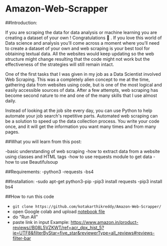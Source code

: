 # Amazon-Web-Scrapper

##Introduction:


If you are scraping the data for data analysis or machine learning you are creating a dataset of your own ! Congratulations 🎉 . If you love this world of Data science and analysis you’ll come across a moment where you’ll need to create a dataset of your own and web scraping is your best tool for obtaining textual data. All the websites would keep updating so the web structure might change resulting that the code might not work but the effectiveness of the strategies will still remain intact.

One of the first tasks that I was given in my job as a Data Scientist involved Web Scraping. 
This was a completely alien concept to me at the time, gathering data from websites using code, but is one of the most logical and easily accessible sources of data. After a few attempts, web scraping has become second nature to me and one of the many skills that I use almost daily.

Instead of looking at the job site every day, you can use Python to help automate your job search's repetitive parts.
Automated web scraping can be a solution to speed up the data collection process. You write your code once, and it will get the information you want many times and from many pages.


##What you will learn from this post:

-basic understanding of web scraping
-how to extract data from a website using classes and HTML tags
-how to use requests module to get data
-how to use Beautifulsoup

##Requirements:
-python3
-requests
-bs4


##Installation:
-sudo apt-get python3-pip
-pip3 install requests
-pip3 install bs4

##How to run this code

- `git clone https://github.com/kotakarthikreddy/Amazon-Web-Scrapper/ `
- open Google colab and upload [notebook file](https://github.com/kotakarthikreddy/Amazon-Web-Scrapper/blob/main/amazon_web_scapper.ipynb)
- do "Run All"
- paste link in input 
Example: https://www.amazon.in/product-reviews//B08L5VZKWT/ref=acr_dpx_hist_5?ie=UTF8&filterByStar=five_star&reviewerType=all_reviews#reviews-filter-bar
